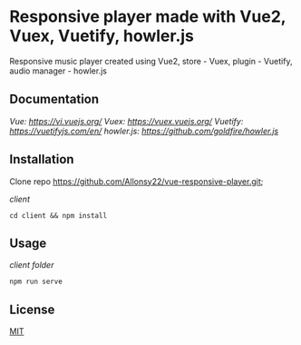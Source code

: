 # Responsive player made with Vue2, Vuex, Vuetify, howler.js

Responsive music player created using Vue2, store - Vuex, plugin - Vuetify, audio manager - howler.js

## Documentation

_Vue: https://vi.vuejs.org/_
_Vuex: https://vuex.vuejs.org/_
_Vuetify: https://vuetifyjs.com/en/_
_howler.js: https://github.com/goldfire/howler.js_

## Installation

Clone repo https://github.com/Allonsy22/vue-responsive-player.git;

_client_
```
cd client && npm install
```
## Usage
_client folder_
```
npm run serve
```

## License
[MIT](https://choosealicense.com/licenses/mit/)